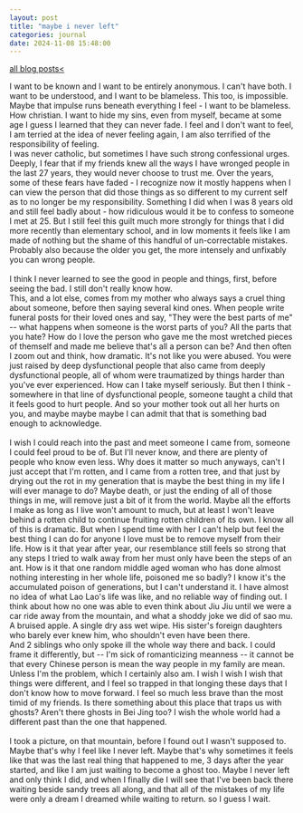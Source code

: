 ```yaml
---
layout: post
title: "maybe i never left"
categories: journal 
date: 2024-11-08 15:48:00
---
```

<a href="/blog-posts">all blog posts< </a>  

I want to be known and I want to be entirely anonymous. I can't have both. I want to be understood, and I want to be blameless. This too, is impossible. Maybe that impulse runs beneath everything I feel - I want to be blameless. How christian. I want to hide my sins, even from myself, became at some age I guess I learned that they can never fade. I feel and I don't want to feel, I am terried at the idea of never feeling again, I am also terrified of the responsibility of feeling.  
I was never catholic, but sometimes I have such strong confessional urges. Deeply, I fear that if my friends knew all the ways I have wronged people in the last 27 years, they would never choose to trust me. Over the years, some of these fears have faded - I recognize now it mostly happens when I can view the person that did those things as so different to my current self as to no longer be my responsibility. Something I did when I was 8 years old and still feel badly about - how ridiculous would it be to confess to someone I met at 25. But I still feel this guilt much more strongly for things that I did more recently than elementary school, and in low moments it feels like I am made of nothing but the shame of this handful of un-correctable mistakes. Probably also because the older you get, the more intensely and unfixably you can wrong people.  
<br>
I think I never learned to see the good in people and things, first, before seeing the bad. I still don't really know how.  
This, and a lot else, comes from my mother who always says a cruel thing about someone, before then saying several kind ones. 
When people write funeral posts for their loved ones and say, "They were the best parts of me" -- what happens when someone is the worst parts of you? All the parts that you hate? How do I love the person who gave me the most wretched pieces of themself and made me believe that's all a person can be? And then often I zoom out and think, how dramatic. It's not like you were abused. You were just raised by deep dysfunctional people that also came from deeply dysfunctional people, all of whom were traumatized by things harder than you've ever experienced. How can I take myself seriously. 
But then I think - somewhere in that line of dysfunctional people, someone taught a child that it feels good to hurt people. And so your mother took out all her hurts on you, and maybe maybe maybe I can admit that that is something bad enough to acknowledge.  
<br> 
I wish I could reach into the past and meet someone I came from, someone I could feel proud to be of. But I'll never know, and there are plenty of people who know even less. Why does it matter so much anyways, can't I just accept that I'm rotten, and I came from a rotten tree, and that just by drying out the rot in my generation that is maybe the best thing in my life I will ever manage to do? Maybe death, or just the ending of all of those things in me, will remove just a bit of it from the world. Maybe all the efforts I make as long as I live won't amount to much, but at least I won't leave behind a rotten child to continue fruiting rotten children of its own. I know all of this is dramatic. But when I spend time with her I can't help but feel the best thing I can do for anyone I love must be to remove myself from their life. How is it that year after year, our resemblance still feels so strong that any steps I tried to walk away from her must only have been the steps of an ant. How is it that one random middle aged woman who has done almost nothing interesting in her whole life, poisoned me so badly? I know it's the accumulated poison of generations, but I can't understand it. I have almost no idea of what Lao Lao's life was like, and no reliable way of finding out. I think about how no one was able to even think about Jiu Jiu until we were a car ride away from the mountain, and what a shoddy joke we did of sao mu.  
A bruised apple. A single dry ass wet wipe. His sister's foreign daughters who barely ever knew him, who shouldn't even have been there.  
And 2 siblings who only spoke ill the whole way there and back. I could frame it differently, but -- I'm sick of romanticizing meanness -- it cannot be that every Chinese person is mean the way people in my family are mean. Unless I'm the problem, which I certainly also am. I wish I wish I wish that things were different, and I feel so trapped in that longing these days that I don't know how to move forward. I feel so much less brave than the most timid of my friends. Is there something about this place that traps us with ghosts? Aren't there ghosts in Bei Jing too? I wish the whole world had a different past than the one that happened.  
<br>
I took a picture, on that mountain, before I found out I wasn't supposed to. Maybe that's why I feel like I never left. Maybe that's why sometimes it feels like that was the last real thing that happened to me, 3 days after the year started, and like I am just waiting to become a ghost too. Maybe I never left and only think I did, and when I finally die I will see that I've been back there waiting beside sandy trees all along, and that all of the mistakes of my life were only a dream I dreamed while waiting to return. so I guess I wait. 